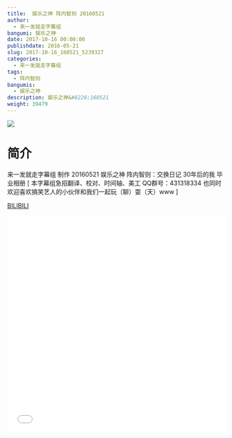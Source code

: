 ```yaml
---
title:  娱乐之神 阵内智则 20160521
author: 
  - 来一发就走字幕组
bangumi: 娱乐之神
date: 2017-10-16 00:00:00
publishdate: 2016-05-21
slug: 2017-10-16_160521_5239327
categories: 
  - 来一发就走字幕组
tags: 
  - 阵内智则
bangumis: 
  - 娱乐之神
description: 娱乐之神&#8226;160521
weight: 39479
---
```


![](https://i.imgur.com/MTj0Edi.jpg)

# 简介  
来一发就走字幕组 制作 20160521 娱乐之神 阵内智则：交换日记 30年后的我 毕业相册 [ 本字幕组急招翻译、校对、时间轴、美工   QQ群号：431318334 也同时欢迎喜欢搞笑艺人的小伙伴和我们一起玩（聊）耍（天）www ]

  [BILIBILI](https://www.bilibili.com/video/av5239327/)


  <iframe src="//www.bilibili.com/html/html5player.html?cid=8515167&aid=5239327" width="100%" height="500" frameborder="0" allowfullscreen="allowfullscreen"></iframe>

